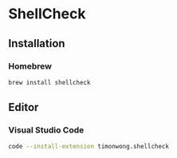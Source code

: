 # ShellCheck

## Installation

### Homebrew

```sh
brew install shellcheck
```

## Editor

### Visual Studio Code

```sh
code --install-extension timonwong.shellcheck
```
